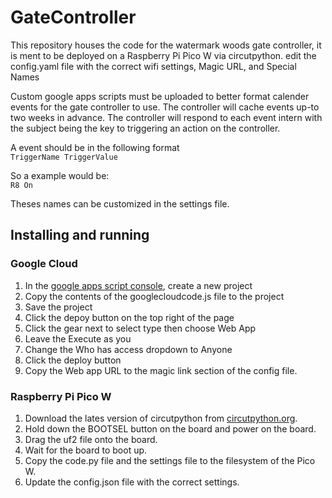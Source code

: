 # GateController
This repository houses the code for the watermark woods gate controller, it is ment to be deployed on a Raspberry Pi Pico W via circutpython.
edit the config.yaml file with the correct wifi settings, Magic URL, and Special Names

Custom google apps scripts must be uploaded to better format calender events for the gate controller to use.
The controller will cache events up-to two weeks in advance.
The controller will respond to each event intern with the subject being the key to triggering an action on the controller.

A event should be in the following format  
```TriggerName TriggerValue```

So a example would be:  
```R8 On```

Theses names can be customized in the settings file.

## Installing and running
### Google Cloud
1. In the [google apps script console](https://www.google.com/script/start/), create a new project
2. Copy the contents of the googlecloudcode.js file to the project
3. Save the project
4. Click the depoy button on the top right of the page
5. Click the gear next to select type then choose Web App
6. Leave the Execute as you
7. Change the Who has access dropdown to Anyone
8. Click the deploy button
9. Copy the Web app URL to the magic link section of the config file.
### Raspberry Pi Pico W
1. Download the lates version of circutpython from [circutpython.org](https://circuitpython.org/board/raspberry_pi_pico_w/).
2. Hold down the BOOTSEL button on the board and power on the board.
3. Drag the uf2 file onto the board.
4. Wait for the board to boot up.
5. Copy the code.py file and the settings file to the filesystem of the Pico W.
6. Update the config.json file with the correct settings.